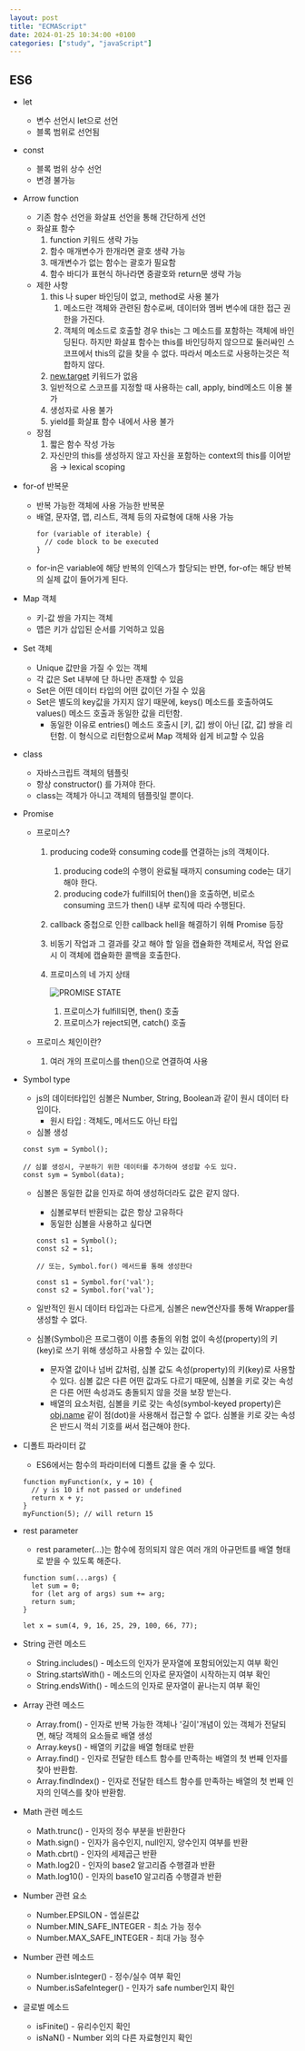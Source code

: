```yaml
---
layout: post
title: "ECMAScript"
date: 2024-01-25 10:34:00 +0100
categories: ["study", "javaScript"]
---
```


## ES6

- let
  - 변수 선언시 let으로 선언
  - 블록 범위로 선언됨
- const
  - 블록 범위 상수 선언
  - 변경 불가능
- Arrow function
  - 기존 함수 선언을 화살표 선언을 통해 간단하게 선언
  - 화살표 함수
    1. function 키워드 생략 가능
    2. 함수 매개변수가 한개라면 괄호 생략 가능
    3. 매개변수가 없는 함수는 괄호가 필요함
    4. 함수 바디가 표현식 하나라면 중괄호와 return문 생략 가능
  - 제한 사항
    1. this 나 super 바인딩이 없고, method로 사용 불가
       1. 메소드란 객체와 관련된 함수로써, 데이터와 멤버 변수에 대한 접근 권한을 가진다.
       2. 객체의 메소드로 호출할 경우 this는 그 메소드를 포함하는 객체에 바인딩된다. 하지만 화살표 함수는 this를 바인딩하지 않으므로 둘러싸인 스코프에서 this의 값을 찾을 수 없다. 따라서 메소드로 사용하는것은 적합하지 않다.
    2. [new.target](http://new.target/) 키워드가 없음
    3. 일반적으로 스코프를 지정할 때 사용하는 call, apply, bind메소드 이용 불가
    4. 생성자로 사용 불가
    5. yield를 화살표 함수 내에서 사용 불가
  - 장점
    1. 짧은 함수 작성 가능
    2. 자신만의 this를 생성하지 않고 자신을 포함하는 context의 this를 이어받음 → lexical scoping
- for-of 반복문
  - 반복 가능한 객체에 사용 가능한 반복문
  - 배열, 문자열, 맵, 리스트, 객체 등의 자료형에 대해 사용 가능
    ```
    for (variable of iterable) {
      // code block to be executed
    }
    ```
  - for-in은 variable에 해당 반복의 인덱스가 할당되는 반면, for-of는 해당 반복의 실제 값이 들어가게 된다.
- Map 객체
  - 키-값 쌍을 가지는 객체
  - 맵은 키가 삽입된 순서를 기억하고 있음
- Set 객체
  - Unique 값만을 가질 수 있는 객체
  - 각 값은 Set 내부에 단 하나만 존재할 수 있음
  - Set은 어떤 데이터 타입의 어떤 값이던 가질 수 있음
  - Set은 별도의 key값을 가지지 않기 때문에, keys() 메소드를 호출하여도 values() 메소드 호출과 동일한 값을 리턴함.
    - 동일한 이유로 entries() 메소드 호출시 [키, 값] 쌍이 아닌 [값, 값] 쌍을 리턴함. 이 형식으로 리턴함으로써 Map 객체와 쉽게 비교할 수 있음
- class
  - 자바스크립트 객체의 템플릿
  - 항상 constructor() 를 가져야 한다.
  - class는 객체가 아니고 객체의 템플릿일 뿐이다.
- Promise

  - 프로미스?

    1. producing code와 consuming code를 연결하는 js의 객체이다.
       1. producing code의 수행이 완료될 때까지 consuming code는 대기해야 한다.
       2. producing code가 fulfill되어 then()을 호출하면, 비로소 consuming 코드가 then() 내부 로직에 따라 수행된다.
    2. callback 중첩으로 인한 callback hell을 해결하기 위해 Promise 등장
    3. 비동기 작업과 그 결과를 갖고 해야 할 일을 캡슐화한 객체로서, 작업 완료 시 이 객체에 캡슐화한 콜백을 호출한다.
    4. 프로미스의 네 가지 상태

       ![PROMISE STATE](../../../../../assets/images/ECMA.png)

       1. 프로미스가 fulfill되면, then() 호출
       2. 프로미스가 reject되면, catch() 호출

  - 프로미스 체인이란?
    1. 여러 개의 프로미스를 then()으로 연결하여 사용

- Symbol type

  - js의 데이터타입인 심볼은 Number, String, Boolean과 같이 원시 데이터 타입이다.
    - 원시 타입 : 객체도, 메서드도 아닌 타입
  - 심볼 생성

  ```
  const sym = Symbol();

  // 심볼 생성시, 구분하기 위한 데이터를 추가하여 생성할 수도 있다.
  const sym = Symbol(data);
  ```

  - 심볼은 동일한 값을 인자로 하여 생성하더라도 값은 같지 않다.

    - 심볼로부터 반환되는 값은 항상 고유하다
    - 동일한 심볼을 사용하고 싶다면

    ```
    const s1 = Symbol();
    const s2 = s1;

    // 또는, Symbol.for() 메서드를 통해 생성한다

    const s1 = Symbol.for('val');
    const s2 = Symbol.for('val');
    ```

  - 일반적인 원시 데이터 타입과는 다르게, 심볼은 new연산자를 통해 Wrapper를 생성할 수 없다.
  - 심볼(Symbol)은 프로그램이 이름 충돌의 위험 없이 속성(property)의 키(key)로 쓰기 위해 생성하고 사용할 수 있는 값이다.
    - 문자열 값이나 넘버 값처럼, 심볼 값도 속성(property)의 키(key)로 사용할 수 있다. 심볼 값은 다른 어떤 값과도 다르기 때문에, 심볼을 키로 갖는 속성은 다른 어떤 속성과도 충돌되지 않을 것을 보장 받는다.
    - 배열의 요소처럼, 심볼을 키로 갖는 속성(symbol-keyed property)은 [obj.name](http://obj.name/) 같이 점(dot)을 사용해서 접근할 수 없다. 심볼을 키로 갖는 속성은 반드시 꺽쇠 기호를 써서 접근해야 한다.

- 디폴트 파라미터 값
  - ES6에서는 함수의 파라미터에 디폴트 값을 줄 수 있다.
  ```
  function myFunction(x, y = 10) {
    // y is 10 if not passed or undefined
    return x + y;
  }
  myFunction(5); // will return 15
  ```
- rest parameter

  - rest parameter(...)는 함수에 정의되지 않은 여러 개의 아규먼트를 배열 형태로 받을 수 있도록 해준다.

  ```
  function sum(...args) {
    let sum = 0;
    for (let arg of args) sum += arg;
    return sum;
  }

  let x = sum(4, 9, 16, 25, 29, 100, 66, 77);
  ```

- String 관련 메소드
  - String.includes() - 메소드의 인자가 문자열에 포함되어있는지 여부 확인
  - String.startsWith() - 메소드의 인자로 문자열이 시작하는지 여부 확인
  - String.endsWith() - 메소드의 인자로 문자열이 끝나는지 여부 확인
- Array 관련 메소드
  - Array.from() - 인자로 반복 가능한 객체나 '길이'개념이 있는 객체가 전달되면, 해당 객체의 요소들로 배열 생성
  - Array.keys() - 배열의 키값을 배열 형태로 반환
  - Array.find() - 인자로 전달한 테스트 함수를 만족하는 배열의 첫 번째 인자를 찾아 반환함.
  - Array.findIndex() - 인자로 전달한 테스트 함수를 만족하는 배열의 첫 번째 인자의 인덱스를 찾아 반환함.
- Math 관련 메소드
  - Math.trunc() - 인자의 정수 부분을 반환한다
  - Math.sign() - 인자가 음수인지, null인지, 양수인지 여부를 반환
  - Math.cbrt() - 인자의 세제곱근 반환
  - Math.log2() - 인자의 base2 알고리즘 수행결과 반환
  - Math.log10() - 인자의 base10 알고리즘 수행결과 반환
- Number 관련 요소
  - Number.EPSILON - 엡실론값
  - Number.MIN_SAFE_INTEGER - 최소 가능 정수
  - Number.MAX_SAFE_INTEGER - 최대 가능 정수
- Number 관련 메소드
  - Number.isInteger() - 정수/실수 여부 확인
  - Number.isSafeInteger() - 인자가 safe number인지 확인
- 글로벌 메소드
  - isFinite() - 유리수인지 확인
  - isNaN() - Number 외의 다른 자료형인지 확인
